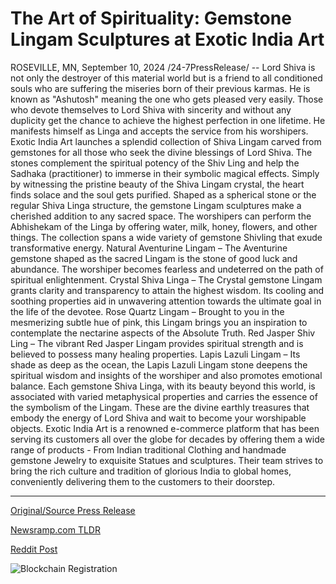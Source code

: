 # The Art of Spirituality: Gemstone Lingam Sculptures at Exotic India Art

ROSEVILLE, MN, September 10, 2024 /24-7PressRelease/ -- Lord Shiva is not only the destroyer of this material world but is a friend to all conditioned souls who are suffering the miseries born of their previous karmas. He is known as "Ashutosh" meaning the one who gets pleased very easily. Those who devote themselves to Lord Shiva with sincerity and without any duplicity get the chance to achieve the highest perfection in one lifetime. He manifests himself as Linga and accepts the service from his worshipers.  Exotic India Art launches a splendid collection of Shiva Lingam carved from gemstones for all those who seek the divine blessings of Lord Shiva. The stones complement the spiritual potency of the Shiv Ling and help the Sadhaka (practitioner) to immerse in their symbolic magical effects. Simply by witnessing the pristine beauty of the Shiva Lingam crystal, the heart finds solace and the soul gets purified. Shaped as a spherical stone or the regular Shiva Linga structure, the gemstone Lingam sculptures make a cherished addition to any sacred space. The worshipers can perform the Abhishekam of the Linga by offering water, milk, honey, flowers, and other things. The collection spans a wide variety of gemstone Shivling that exude transformative energy.  Natural Aventurine Lingam – The Aventurine gemstone shaped as the sacred Lingam is the stone of good luck and abundance. The worshiper becomes fearless and undeterred on the path of spiritual enlightenment.   Crystal Shiva Linga – The Crystal gemstone Lingam grants clarity and transparency to attain the highest wisdom. Its cooling and soothing properties aid in unwavering attention towards the ultimate goal in the life of the devotee.  Rose Quartz Lingam – Brought to you in the mesmerizing subtle hue of pink, this Lingam brings you an inspiration to contemplate the nectarine aspects of the Absolute Truth.  Red Jasper Shiv Ling – The vibrant Red Jasper Lingam provides spiritual strength and is believed to possess many healing properties.  Lapis Lazuli Lingam – Its shade as deep as the ocean, the Lapis Lazuli Lingam stone deepens the spiritual wisdom and insights of the worshiper and also promotes emotional balance.  Each gemstone Shiva Linga, with its beauty beyond this world, is associated with varied metaphysical properties and carries the essence of the symbolism of the Lingam. These are the divine earthly treasures that embody the energy of Lord Shiva and wait to become your worshipable objects.  Exotic India Art is a renowned e-commerce platform that has been serving its customers all over the globe for decades by offering them a wide range of products - From Indian traditional Clothing and handmade gemstone Jewelry to exquisite Statues and sculptures. Their team strives to bring the rich culture and tradition of glorious India to global homes, conveniently delivering them to the customers to their doorstep. 

---

[Original/Source Press Release](https://www.24-7pressrelease.com/press-release/514125/the-art-of-spirituality-gemstone-lingam-sculptures-at-exotic-india-art)
                    

[Newsramp.com TLDR](None) 



[Reddit Post](https://www.reddit.com/r/newsramp/comments/1fdc013/exotic_india_art_launches_divine_gemstone_shiva/) 



![Blockchain Registration](https://cdn.newsramp.app/24-7PressRelease/qrcode/249/10/rushpfo8.webp)